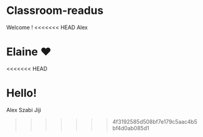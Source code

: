# Classroom-readus
 
Welcome !
<<<<<<< HEAD
Alex



















Elaine ❤
=======
<<<<<<< HEAD

Hello!
=======
Alex
Szabi
Jiji
>>>>>>> 4f3192585d508bf7e179c5aac4b5bf4d0ab085d1
